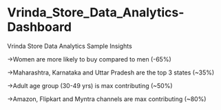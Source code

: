 # Vrinda_Store_Data_Analytics-Dashboard
Vrinda Store Data Analytics
Sample Insights

->Women are more likely to buy compared to men (-65%)

->Maharashtra, Karnataka and Uttar Pradesh are the top 3 states (~35%)

->Adult age group (30-49 yrs) is max contributing (~50%)

->Amazon, Flipkart and Myntra channels are max contributing (~80%)
